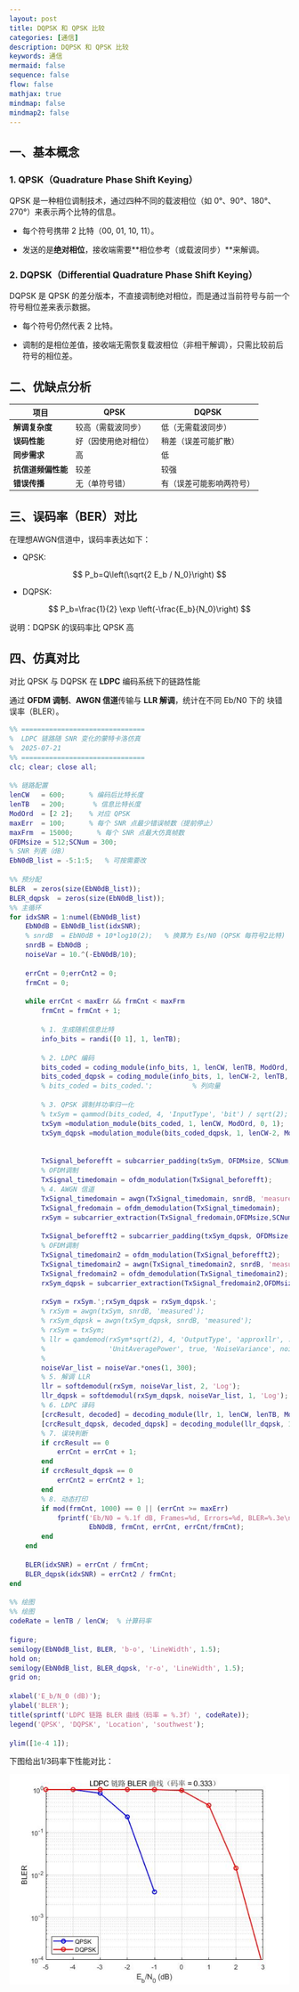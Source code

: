 ```yaml
---
layout: post
title: DQPSK 和 QPSK 比较
categories: [通信]
description: DQPSK 和 QPSK 比较
keywords: 通信
mermaid: false
sequence: false
flow: false
mathjax: true
mindmap: false
mindmap2: false
---
```


## 一、基本概念

### 1. QPSK（Quadrature Phase Shift Keying）

QPSK 是一种相位调制技术，通过四种不同的载波相位（如 0°、90°、180°、270°）来表示两个比特的信息。

- 每个符号携带 2 比特（00, 01, 10, 11）。

- 发送的是**绝对相位**，接收端需要**相位参考（或载波同步）**来解调。

### 2. DQPSK（Differential Quadrature Phase Shift Keying）

DQPSK 是 QPSK 的差分版本，不直接调制绝对相位，而是通过当前符号与前一个符号相位差来表示数据。

- 每个符号仍然代表 2 比特。

- 调制的是相位差值，接收端无需恢复载波相位（非相干解调），只需比较前后符号的相位差。

## 二、优缺点分析

| 项目          | QPSK       | DQPSK        |
| ----------- | ---------- | ------------ |
| **解调复杂度**   | 较高（需载波同步）  | 低（无需载波同步）    |
| **误码性能**    | 好（因使用绝对相位） | 稍差（误差可能扩散）   |
| **同步需求**    | 高          | 低            |
| **抗信道频偏性能** | 较差         | 较强           |
| **错误传播**    | 无（单符号错）    | 有（误差可能影响两符号） |

## 三、误码率（BER）对比

在理想AWGN信道中，误码率表达如下：

- QPSK:

$$
P_b=Q\left(\sqrt{2 E_b / N_0}\right)
$$

- DQPSK:

$$
P_b=\frac{1}{2} \exp \left(-\frac{E_b}{N_0}\right)
$$

说明：DQPSK 的误码率比 QPSK 高

## 四、仿真对比

对比 QPSK 与 DQPSK 在 **LDPC** 编码系统下的链路性能

通过 **OFDM 调制**、**AWGN 信道**传输与 **LLR 解调**，统计在不同 Eb/N0 下的 块错误率（BLER）。

```matlab
%% ===============================
%  LDPC 链路随 SNR 变化的蒙特卡洛仿真
%  2025-07-21
%% ===============================
clc; clear; close all;

%% 链路配置
lenCW   = 600;      % 编码后比特长度
lenTB   = 200;       % 信息比特长度
ModOrd  = [2 2];    % 对应 QPSK
maxErr  = 100;      % 每个 SNR 点最少错误帧数（提前停止）
maxFrm  = 15000;      % 每个 SNR 点最大仿真帧数
OFDMsize = 512;SCNum = 300;
% SNR 列表（dB）
EbN0dB_list = -5:1:5;   % 可按需要改

%% 预分配
BLER  = zeros(size(EbN0dB_list));
BLER_dqpsk  = zeros(size(EbN0dB_list));
%% 主循环
for idxSNR = 1:numel(EbN0dB_list)
    EbN0dB = EbN0dB_list(idxSNR);
    % snrdB  = EbN0dB + 10*log10(2);   % 换算为 Es/N0 (QPSK 每符号2比特)
    snrdB = EbN0dB ;
    noiseVar = 10.^(-EbN0dB/10);
    
    errCnt = 0;errCnt2 = 0;
    frmCnt = 0;
    
    while errCnt < maxErr && frmCnt < maxFrm
        frmCnt = frmCnt + 1;
        
        % 1. 生成随机信息比特
        info_bits = randi([0 1], 1, lenTB);
        
        % 2. LDPC 编码
        bits_coded = coding_module(info_bits, 1, lenCW, lenTB, ModOrd, 'LDPC', 0);
        bits_coded_dqpsk = coding_module(info_bits, 1, lenCW-2, lenTB, ModOrd, 'LDPC', 0);
        % bits_coded = bits_coded.';          % 列向量
        
        % 3. QPSK 调制并功率归一化
        % txSym = qammod(bits_coded, 4, 'InputType', 'bit') / sqrt(2);
        txSym =modulation_module(bits_coded, 1, lenCW, ModOrd, 0, 1);
        txSym_dqpsk =modulation_module(bits_coded_dqpsk, 1, lenCW-2, ModOrd, 0, 0);


        TxSignal_beforefft = subcarrier_padding(txSym, OFDMsize, SCNum, 2, 1);
        % OFDM调制
        TxSignal_timedomain = ofdm_modulation(TxSignal_beforefft);
        % 4. AWGN 信道
        TxSignal_timedomain = awgn(TxSignal_timedomain, snrdB, 'measured');
        TxSignal_fredomain = ofdm_demodulation(TxSignal_timedomain);   
        rxSym = subcarrier_extraction(TxSignal_fredomain,OFDMsize,SCNum);

        TxSignal_beforefft2 = subcarrier_padding(txSym_dqpsk, OFDMsize, SCNum, 2, 1);
        % OFDM调制
        TxSignal_timedomain2 = ofdm_modulation(TxSignal_beforefft2);
        TxSignal_timedomain2 = awgn(TxSignal_timedomain2, snrdB, 'measured');
        TxSignal_fredomain2 = ofdm_demodulation(TxSignal_timedomain2);
        rxSym_dqpsk = subcarrier_extraction(TxSignal_fredomain2,OFDMsize,SCNum);
        
        rxSym = rxSym.';rxSym_dqpsk = rxSym_dqpsk.';
        % rxSym = awgn(txSym, snrdB, 'measured');
        % rxSym_dqpsk = awgn(txSym_dqpsk, snrdB, 'measured');
        % rxSym = txSym;     
        % llr = qamdemod(rxSym*sqrt(2), 4, 'OutputType', 'approxllr', ...
        %                'UnitAveragePower', true, 'NoiseVariance', noiseVar);
        % 
        noiseVar_list = noiseVar.*ones(1, 300);
        % 5. 解调 LLR
        llr = softdemodul(rxSym, noiseVar_list, 2, 'Log');
        llr_dqpsk = softdemodul(rxSym_dqpsk, noiseVar_list, 1, 'Log');
        % 6. LDPC 译码
        [crcResult, decoded] = decoding_module(llr, 1, lenCW, lenTB, ModOrd, 'LDPC', 0);
        [crcResult_dqpsk, decoded_dqpsk] = decoding_module(llr_dqpsk, 1, lenCW-2, lenTB, ModOrd, 'LDPC', 0);
        % 7. 误块判断
        if crcResult == 0
            errCnt = errCnt + 1;
        end
        if crcResult_dqpsk == 0
            errCnt2 = errCnt2 + 1;
        end
        % 8. 动态打印
        if mod(frmCnt, 1000) == 0 || (errCnt >= maxErr)
            fprintf('Eb/N0 = %.1f dB, Frames=%d, Errors=%d, BLER=%.3e\n', ...
                    EbN0dB, frmCnt, errCnt, errCnt/frmCnt);
        end
    end
    
    BLER(idxSNR) = errCnt / frmCnt;
    BLER_dqpsk(idxSNR) = errCnt2 / frmCnt;
end

%% 绘图
%% 绘图
codeRate = lenTB / lenCW;  % 计算码率

figure;
semilogy(EbN0dB_list, BLER, 'b-o', 'LineWidth', 1.5);
hold on;
semilogy(EbN0dB_list, BLER_dqpsk, 'r-o', 'LineWidth', 1.5);
grid on;

xlabel('E_b/N_0 (dB)');
ylabel('BLER');
title(sprintf('LDPC 链路 BLER 曲线（码率 = %.3f）', codeRate));
legend('QPSK', 'DQPSK', 'Location', 'southwest');

ylim([1e-4 1]);

```

下图给出1/3码率下性能对比：

![仿真对比](/images\2025-07-23-DQPSK_VS_QPSK\对比_1d3.jpg)